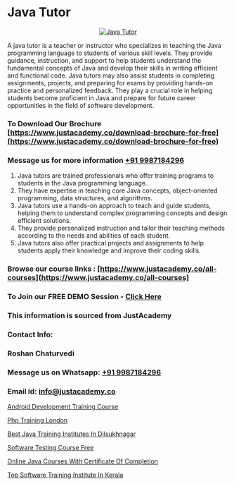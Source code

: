 # Java Tutor

<p align="center">
  <a href="https://justacademy.co/course-detail/core-java-training">
    <img src="https://justacademy.co/storage2/course_image/1677245426_course_image.webp" alt="Java Tutor">
  </a>
</p>


A java tutor is a teacher or instructor who specializes in teaching the Java programming language to students of various skill levels. They provide guidance, instruction, and support to help students understand the fundamental concepts of Java and develop their skills in writing efficient and functional code. Java tutors may also assist students in completing assignments, projects, and preparing for exams by providing hands-on practice and personalized feedback. They play a crucial role in helping students become proficient in Java and prepare for future career opportunities in the field of software development.
### To Download Our Brochure [https://www.justacademy.co/download-brochure-for-free](https://www.justacademy.co/download-brochure-for-free)
### Message us for more information [+91 9987184296](https://api.whatsapp.com/send?phone=919987184296)
1) Java tutors are trained professionals who offer training programs to students in the Java programming language.
2) They have expertise in teaching core Java concepts, object-oriented programming, data structures, and algorithms.
3) Java tutors use a hands-on approach to teach and guide students, helping them to understand complex programming concepts and design efficient solutions.
4) They provide personalized instruction and tailor their teaching methods according to the needs and abilities of each student.
5) Java tutors also offer practical projects and assignments to help students apply their knowledge and improve their coding skills.

### Browse our course links : [https://www.justacademy.co/all-courses](https://www.justacademy.co/all-courses) 
### To Join our FREE DEMO Session - [Click Here](https://www.justacademy.co/register-for-course-demo)


### This information is sourced from JustAcademy
### Contact Info:
### Roshan Chaturvedi
### Message us on Whatsapp: [+91 9987184296](https://api.whatsapp.com/send?phone=919987184296)
### Email id: [info@justacademy.co](mailto:info@justacademy.co)
                
[Android Development Training Course](https://www.linkedin.com/pulse/android-development-training-course-justacademy-sunnyvale-prt6f/)

[Php Training London](https://www.linkedin.com/pulse/php-training-london-justacademy-ahmedabad-lo7de?trackingId=K2qXs%2F8ca%2FMD2BwQz0QFrw%3D%3D&lipi=urn%3Ali%3Apage%3Ad_flagship3_company_admin%3BBylBlMTlRO%2BPitwDv%2FJk0g%3D%3D)

[Best Java Training Institutes In Dilsukhnagar](https://medium.com/@mistersumit961/best-java-training-institutes-in-dilsukhnagar-99151b40088f)

[Software Testing Course Free](https://medium.com/@namusn/software-testing-course-free-da392e1ad93a)

[Online Java Courses With Certificate Of Completion](https://justacademyin.github.io/justacademy/online-java-courses-with-certificate-of-completion)

[Top Software Training Institute In Kerala](https://justacademyin.github.io/justacademy/top-software-training-institute-in-kerala)

